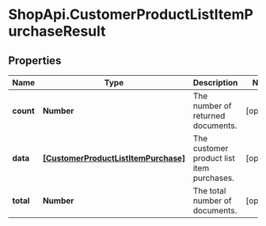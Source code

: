 # ShopApi.CustomerProductListItemPurchaseResult

## Properties
Name | Type | Description | Notes
------------ | ------------- | ------------- | -------------
**count** | **Number** | The number of returned documents. | [optional] 
**data** | [**[CustomerProductListItemPurchase]**](CustomerProductListItemPurchase.md) | The customer product list item purchases. | [optional] 
**total** | **Number** | The total number of documents. | [optional] 


